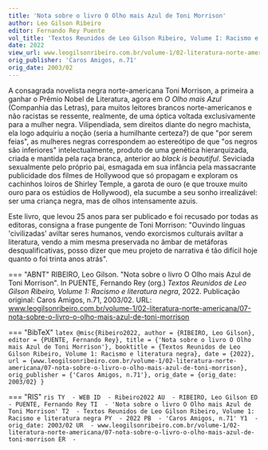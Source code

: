 ```yaml
---
title: 'Nota sobre o livro O Olho mais Azul de Toni Morrison'
author: Leo Gilson Ribeiro
editor: Fernando Rey Puente
vol_title: 'Textos Reunidos de Leo Gilson Ribeiro, Volume I: Racismo e literatura negra'
date: 2022
view_url: www.leogilsonribeiro.com.br/volume-1/02-literatura-norte-americana/07-nota-sobre-o-livro-o-olho-mais-azul-de-toni-morrison
orig_publisher: 'Caros Amigos, n.71'
orig_date: 2003/02
---
```


A consagrada novelista negra norte-americana Toni Morrison, a primeira a ganhar o Prêmio Nobel de Literatura, agora em *O Olho mais Azul* (Companhia das Letras), para muitos leitores brancos norte-americanos e não racistas se ressente, realmente, de uma óptica voltada exclusivamente para a mulher negra. Vilipendiada, sem direitos diante do negro machista, ela logo adquiriu a noção (seria a humilhante certeza?) de que "por serem feias", as mulheres negras correspondem ao estereótipo de que "os negros são inferiores" intelectualmente, produto de uma genética hierarquizada, criada e mantida pela raça branca, anterior ao *black is beautiful*. Seviciada sexualmente pelo próprio pai, esmagada em sua infância pela massacrante publicidade dos filmes de Hollywood que só propagam e exploram os cachinhos loiros de Shirley Temple, a garota de ouro (e que trouxe muito ouro para os estúdios de Hollywood), ela sucumbe a seu sonho irrealizável: ser uma criança negra, mas de olhos intensamente azuis.

Este livro, que levou 25 anos para ser publicado e foi recusado por todas as editoras, consigna a frase pungente de Toni Morrison: "Ouvindo línguas 'civilizadas' aviltar seres humanos, vendo exorcismos culturais aviltar a literatura, vendo a mim mesma preservada no âmbar de metáforas desqualificativas, posso dizer que meu projeto de narrativa é tão difícil hoje quanto o foi trinta anos atrás".


=== "ABNT"
    RIBEIRO, Leo Gilson. "Nota sobre o livro O Olho mais Azul de Toni Morrison". In PUENTE, Fernando Rey (org.) <em>Textos Reunidos de Leo Gilson Ribeiro, Volume 1: Racismo e literatura negra</em>, 2022. Publicação original: Caros Amigos, n.71, 2003/02. URL: <a href="yml_view_url">www.leogilsonribeiro.com.br/volume-1/02-literatura-norte-americana/07-nota-sobre-o-livro-o-olho-mais-azul-de-toni-morrison</a>

=== "BibTeX"
    ```latex
    @misc{Ribeiro2022,
    author = {RIBEIRO, Leo Gilson},
    editor = {PUENTE, Fernando Rey},
    title = {'Nota sobre o livro O Olho mais Azul de Toni Morrison'},
    booktitle = {Textos Reunidos de Leo Gilson Ribeiro, Volume 1: Racismo e literatura negra},
    date = {2022},
    url = {www.leogilsonribeiro.com.br/volume-1/02-literatura-norte-americana/07-nota-sobre-o-livro-o-olho-mais-azul-de-toni-morrison},
    orig_publisher = {'Caros Amigos, n.71'},
    orig_date = {orig_date: 2003/02}
    }
    ```

=== "RIS"
    ```ris
    TY  - WEB
    ID  - Ribeiro2022
    AU  - RIBEIRO, Leo Gilson
    ED  - PUENTE, Fernando Rey
    TI  - 'Nota sobre o livro O Olho mais Azul de Toni Morrison'
    T2  - Textos Reunidos de Leo Gilson Ribeiro, Volume 1: Racismo e literatura negra
    PY  - 2022
    PB  - 'Caros Amigos, n.71'
    Y1  - orig_date: 2003/02
    UR  - www.leogilsonribeiro.com.br/volume-1/02-literatura-norte-americana/07-nota-sobre-o-livro-o-olho-mais-azul-de-toni-morrison
    ER  - 
    ```
